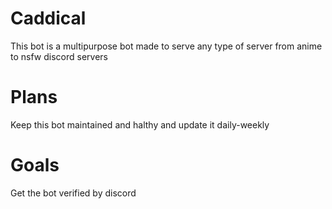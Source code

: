# Caddical
This bot is a multipurpose bot made to serve any type of server from anime to nsfw discord servers
# Plans
Keep this bot maintained and halthy and update it daily-weekly
# Goals 
Get the bot verified by discord

